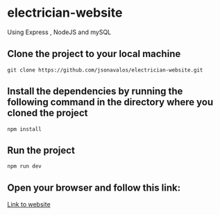 # electrician-website
Using Express , NodeJS and mySQL


## Clone the project to your local machine
`git clone https://github.com/jsonavalos/electrician-website.git` 

## Install the dependencies by running the following command in the directory where you cloned the project
`npm install` 

## Run the project
`npm run dev` 

## Open your browser and follow this link:
[Link to website](http://127.0.0.1:3000/) 
